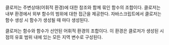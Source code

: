 클로저는 주변상태(어휘적 환경)에 대한 참조와 함께 묶인 함수의 조합이다. 클로저는 내부 환경에서 외부 함수의 범위에 대한 접근을 제공한다. 자바스크립트에서 클로저는 함수 생성 시 함수가 생성될 때 마다 생성된다.

클로저는 함수와 함수가 선언된 어휘적 환경의 조합이다. 이 환경은 클로저가 생성된 시점의 유효 범위 내에 있는 모든 지역 변수로 구성된다.